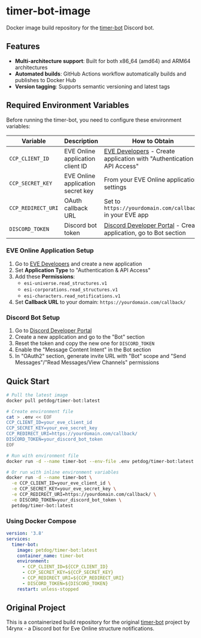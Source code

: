 # timer-bot-image

Docker image build repository for the [timer-bot](https://github.com/14rynx/timer-bot) Discord bot.

## Features

- **Multi-architecture support**: Built for both x86_64 (amd64) and ARM64 architectures
- **Automated builds**: GitHub Actions workflow automatically builds and publishes to Docker Hub
- **Version tagging**: Supports semantic versioning and latest tags

## Required Environment Variables

Before running the timer-bot, you need to configure these environment variables:

| Variable | Description | How to Obtain |
|----------|-------------|---------------|
| `CCP_CLIENT_ID` | EVE Online application client ID | [EVE Developers](https://developers.eveonline.com/) - Create application with "Authentication & API Access" |
| `CCP_SECRET_KEY` | EVE Online application secret key | From your EVE Online application settings |
| `CCP_REDIRECT_URI` | OAuth callback URL | Set to `https://yourdomain.com/callback/` in your EVE app |
| `DISCORD_TOKEN` | Discord bot token | [Discord Developer Portal](https://discord.com/developers/applications) - Create application, go to Bot section |

### EVE Online Application Setup

1. Go to [EVE Developers](https://developers.eveonline.com/) and create a new application
2. Set **Application Type** to "Authentication & API Access"
3. Add these **Permissions**:
   - `esi-universe.read_structures.v1`
   - `esi-corporations.read_structures.v1` 
   - `esi-characters.read_notifications.v1`
4. Set **Callback URL** to your domain: `https://yourdomain.com/callback/`

### Discord Bot Setup

1. Go to [Discord Developer Portal](https://discord.com/developers/applications)
2. Create a new application and go to the "Bot" section
3. Reset the token and copy the new one for `DISCORD_TOKEN`
4. Enable the "Message Content Intent" in the Bot section
5. In "OAuth2" section, generate invite URL with "Bot" scope and "Send Messages"/"Read Messages/View Channels" permissions

## Quick Start

```bash
# Pull the latest image
docker pull petdog/timer-bot:latest

# Create environment file
cat > .env << EOF
CCP_CLIENT_ID=your_eve_client_id
CCP_SECRET_KEY=your_eve_secret_key
CCP_REDIRECT_URI=https://yourdomain.com/callback/
DISCORD_TOKEN=your_discord_bot_token
EOF

# Run with environment file
docker run -d --name timer-bot --env-file .env petdog/timer-bot:latest

# Or run with inline environment variables
docker run -d --name timer-bot \
  -e CCP_CLIENT_ID=your_eve_client_id \
  -e CCP_SECRET_KEY=your_eve_secret_key \
  -e CCP_REDIRECT_URI=https://yourdomain.com/callback/ \
  -e DISCORD_TOKEN=your_discord_bot_token \
  petdog/timer-bot:latest
```

### Using Docker Compose

```yaml
version: '3.8'
services:
  timer-bot:
    image: petdog/timer-bot:latest
    container_name: timer-bot
    environment:
      - CCP_CLIENT_ID=${CCP_CLIENT_ID}
      - CCP_SECRET_KEY=${CCP_SECRET_KEY}
      - CCP_REDIRECT_URI=${CCP_REDIRECT_URI}
      - DISCORD_TOKEN=${DISCORD_TOKEN}
    restart: unless-stopped
```


## Original Project

This is a containerized build repository for the original [timer-bot](https://github.com/14rynx/timer-bot) project by 14rynx - a Discord bot for Eve Online structure notifications.
